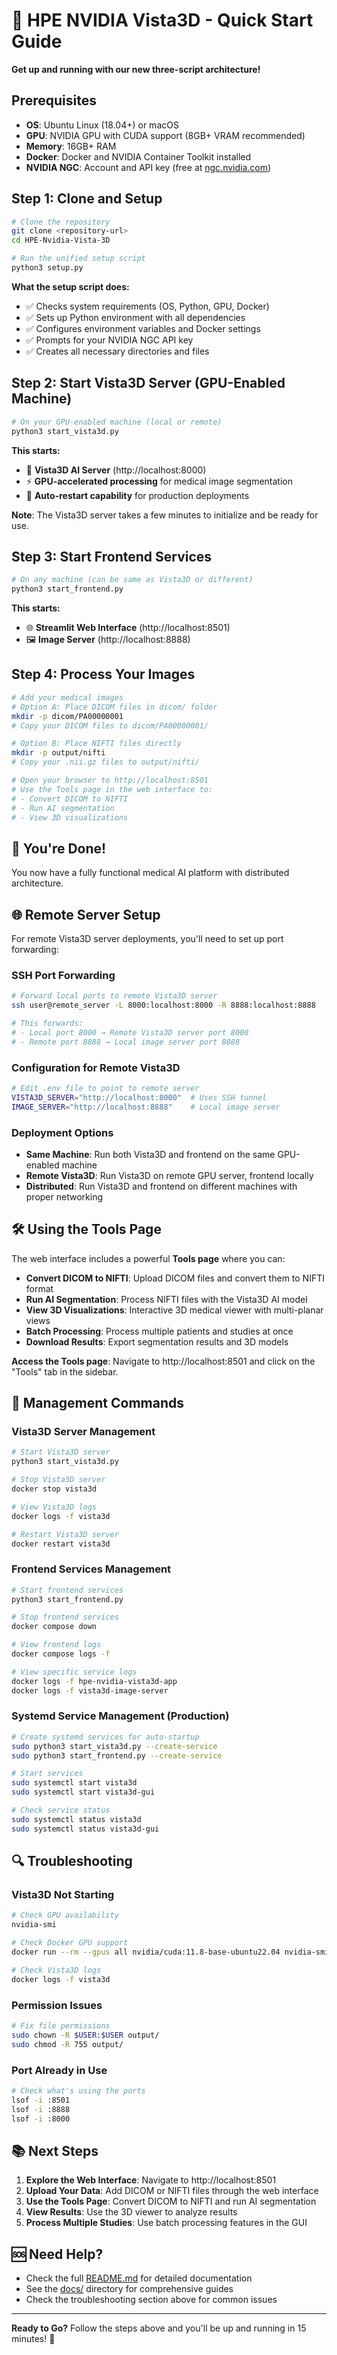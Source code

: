 # 🚀 HPE NVIDIA Vista3D - Quick Start Guide

**Get up and running with our new three-script architecture!**

## Prerequisites

- **OS**: Ubuntu Linux (18.04+) or macOS
- **GPU**: NVIDIA GPU with CUDA support (8GB+ VRAM recommended)
- **Memory**: 16GB+ RAM
- **Docker**: Docker and NVIDIA Container Toolkit installed
- **NVIDIA NGC**: Account and API key (free at [ngc.nvidia.com](https://ngc.nvidia.com/))

## Step 1: Clone and Setup

```bash
# Clone the repository
git clone <repository-url>
cd HPE-Nvidia-Vista-3D

# Run the unified setup script
python3 setup.py
```

**What the setup script does:**
- ✅ Checks system requirements (OS, Python, GPU, Docker)
- ✅ Sets up Python environment with all dependencies
- ✅ Configures environment variables and Docker settings
- ✅ Prompts for your NVIDIA NGC API key
- ✅ Creates all necessary directories and files

## Step 2: Start Vista3D Server (GPU-Enabled Machine)

```bash
# On your GPU-enabled machine (local or remote)
python3 start_vista3d.py
```

**This starts:**
- 🧠 **Vista3D AI Server** (http://localhost:8000)
- ⚡ **GPU-accelerated processing** for medical image segmentation
- 🔄 **Auto-restart capability** for production deployments

**Note**: The Vista3D server takes a few minutes to initialize and be ready for use.

## Step 3: Start Frontend Services

```bash
# On any machine (can be same as Vista3D or different)
python3 start_frontend.py
```

**This starts:**
- 🌐 **Streamlit Web Interface** (http://localhost:8501)
- 🖼️ **Image Server** (http://localhost:8888)

## Step 4: Process Your Images

```bash
# Add your medical images
# Option A: Place DICOM files in dicom/ folder
mkdir -p dicom/PA00000001
# Copy your DICOM files to dicom/PA00000001/

# Option B: Place NIFTI files directly
mkdir -p output/nifti
# Copy your .nii.gz files to output/nifti/

# Open your browser to http://localhost:8501
# Use the Tools page in the web interface to:
# - Convert DICOM to NIFTI
# - Run AI segmentation
# - View 3D visualizations
```

## 🎉 You're Done!

You now have a fully functional medical AI platform with distributed architecture.

## 🌐 Remote Server Setup

For remote Vista3D server deployments, you'll need to set up port forwarding:

### SSH Port Forwarding
```bash
# Forward local ports to remote Vista3D server
ssh user@remote_server -L 8000:localhost:8000 -R 8888:localhost:8888

# This forwards:
# - Local port 8000 → Remote Vista3D server port 8000
# - Remote port 8888 → Local image server port 8888
```

### Configuration for Remote Vista3D
```bash
# Edit .env file to point to remote server
VISTA3D_SERVER="http://localhost:8000"  # Uses SSH tunnel
IMAGE_SERVER="http://localhost:8888"    # Local image server
```

### Deployment Options
- **Same Machine**: Run both Vista3D and frontend on the same GPU-enabled machine
- **Remote Vista3D**: Run Vista3D on remote GPU server, frontend locally
- **Distributed**: Run Vista3D and frontend on different machines with proper networking

## 🛠️ Using the Tools Page

The web interface includes a powerful **Tools page** where you can:

- **Convert DICOM to NIFTI**: Upload DICOM files and convert them to NIFTI format
- **Run AI Segmentation**: Process NIFTI files with the Vista3D AI model
- **View 3D Visualizations**: Interactive 3D medical viewer with multi-planar views
- **Batch Processing**: Process multiple patients and studies at once
- **Download Results**: Export segmentation results and 3D models

**Access the Tools page**: Navigate to http://localhost:8501 and click on the "Tools" tab in the sidebar.

## 🔧 Management Commands

### Vista3D Server Management
```bash
# Start Vista3D server
python3 start_vista3d.py

# Stop Vista3D server
docker stop vista3d

# View Vista3D logs
docker logs -f vista3d

# Restart Vista3D server
docker restart vista3d
```

### Frontend Services Management
```bash
# Start frontend services
python3 start_frontend.py

# Stop frontend services
docker compose down

# View frontend logs
docker compose logs -f

# View specific service logs
docker logs -f hpe-nvidia-vista3d-app
docker logs -f vista3d-image-server
```

### Systemd Service Management (Production)
```bash
# Create systemd services for auto-startup
sudo python3 start_vista3d.py --create-service
sudo python3 start_frontend.py --create-service

# Start services
sudo systemctl start vista3d
sudo systemctl start vista3d-gui

# Check service status
sudo systemctl status vista3d
sudo systemctl status vista3d-gui
```

## 🔍 Troubleshooting

### Vista3D Not Starting
```bash
# Check GPU availability
nvidia-smi

# Check Docker GPU support
docker run --rm --gpus all nvidia/cuda:11.8-base-ubuntu22.04 nvidia-smi

# Check Vista3D logs
docker logs -f vista3d
```

### Permission Issues
```bash
# Fix file permissions
sudo chown -R $USER:$USER output/
sudo chmod -R 755 output/
```

### Port Already in Use
```bash
# Check what's using the ports
lsof -i :8501
lsof -i :8888
lsof -i :8000
```

## 📚 Next Steps

1. **Explore the Web Interface**: Navigate to http://localhost:8501
2. **Upload Your Data**: Add DICOM or NIFTI files through the web interface
3. **Use the Tools Page**: Convert DICOM to NIFTI and run AI segmentation
4. **View Results**: Use the 3D viewer to analyze results
5. **Process Multiple Studies**: Use batch processing features in the GUI

## 🆘 Need Help?

- Check the full [README.md](README.md) for detailed documentation
- See the [docs/](docs/) directory for comprehensive guides
- Check the troubleshooting section above for common issues

---

**Ready to Go?** Follow the steps above and you'll be up and running in 15 minutes! 🚀
